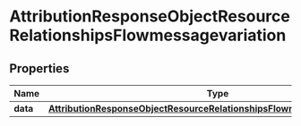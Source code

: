 # AttributionResponseObjectResourceRelationshipsFlowmessagevariation

## Properties
Name | Type | Description | Notes
------------ | ------------- | ------------- | -------------
**data** | [**AttributionResponseObjectResourceRelationshipsFlowmessagevariationData**](AttributionResponseObjectResourceRelationshipsFlowmessagevariationData.md) |  |  [optional]
